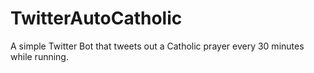 # TwitterAutoCatholic
A simple Twitter Bot that tweets out a Catholic prayer every 30 minutes while running.
